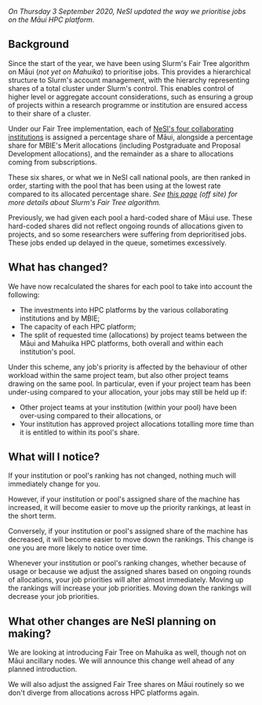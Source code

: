 *On Thursday 3 September 2020, NeSI updated the way we prioritise jobs
on the Māui HPC platform.*

## Background

Since the start of the year, we have been using Slurm\'s Fair Tree
algorithm on Māui (*not yet on Mahuika*) to prioritise jobs. This
provides a hierarchical structure to Slurm\'s account management, with
the hierarchy representing shares of a total cluster under Slurm\'s
control. This enables control of higher level or aggregate account
considerations, such as ensuring a group of projects within a research
programme or institution are ensured access to their share of a cluster.

Under our Fair Tree implementation, each of [NeSI\'s four collaborating
institutions](https://www.nesi.org.nz/about-us) is assigned a percentage
share of Māui, alongside a percentage share for MBIE\'s Merit
allocations (including Postgraduate and Proposal Development
allocations), and the remainder as a share to allocations coming from
subscriptions.

These six shares, or what we in NeSI call national pools, are then
ranked in order, starting with the pool that has been using at the
lowest rate compared to its allocated percentage share. *See [this
page](https://slurm.schedmd.com/fair_tree.html) (off site) for more
details about Slurm\'s Fair Tree algorithm.*

Previously, we had given each pool a hard-coded share of Māui use. These
hard-coded shares did not reflect ongoing rounds of allocations given to
projects, and so some researchers were suffering from deprioritised
jobs. These jobs ended up delayed in the queue, sometimes excessively.

## What has changed?

We have now recalculated the shares for each pool to take into account
the following:

-   The investments into HPC platforms by the various collaborating
    institutions and by MBIE;
-   The capacity of each HPC platform;
-   The split of requested time (allocations) by project teams between
    the Māui and Mahuika HPC platforms, both overall and within each
    institution\'s pool.

Under this scheme, any job\'s priority is affected by the behaviour of
other workload within the same project team, but also other project
teams drawing on the same pool. In particular, even if your project team
has been under-using compared to your allocation, your jobs may still be
held up if:

-   Other project teams at your institution (within your pool) have been
    over-using compared to their allocations, or
-   Your institution has approved project allocations totalling more
    time than it is entitled to within its pool\'s share.

## What will I notice?

If your institution or pool\'s ranking has not changed, nothing much
will immediately change for you.

However, if your institution or pool\'s assigned share of the machine
has increased, it will become easier to move up the priority rankings,
at least in the short term.

Conversely, if your institution or pool\'s assigned share of the machine
has decreased, it will become easier to move down the rankings. This
change is one you are more likely to notice over time.

Whenever your institution or pool\'s ranking changes, whether because of
usage or because we adjust the assigned shares based on ongoing rounds
of allocations, your job priorities will alter almost immediately.
Moving up the rankings will increase your job priorities. Moving down
the rankings will decrease your job priorities.

## What other changes are NeSI planning on making?

We are looking at introducing Fair Tree on Mahuika as well, though not
on Māui ancillary nodes. We will announce this change well ahead of any
planned introduction.

We will also adjust the assigned Fair Tree shares on Māui routinely so
we don\'t diverge from allocations across HPC platforms again.
